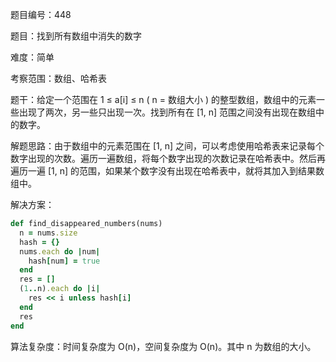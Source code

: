 题目编号：448

题目：找到所有数组中消失的数字

难度：简单

考察范围：数组、哈希表

题干：给定一个范围在 1 ≤ a[i] ≤ n ( n = 数组大小 ) 的整型数组，数组中的元素一些出现了两次，另一些只出现一次。找到所有在 [1, n] 范围之间没有出现在数组中的数字。

解题思路：由于数组中的元素范围在 [1, n] 之间，可以考虑使用哈希表来记录每个数字出现的次数。遍历一遍数组，将每个数字出现的次数记录在哈希表中。然后再遍历一遍 [1, n] 的范围，如果某个数字没有出现在哈希表中，就将其加入到结果数组中。

解决方案：

```ruby
def find_disappeared_numbers(nums)
  n = nums.size
  hash = {}
  nums.each do |num|
    hash[num] = true
  end
  res = []
  (1..n).each do |i|
    res << i unless hash[i]
  end
  res
end
```

算法复杂度：时间复杂度为 O(n)，空间复杂度为 O(n)。其中 n 为数组的大小。